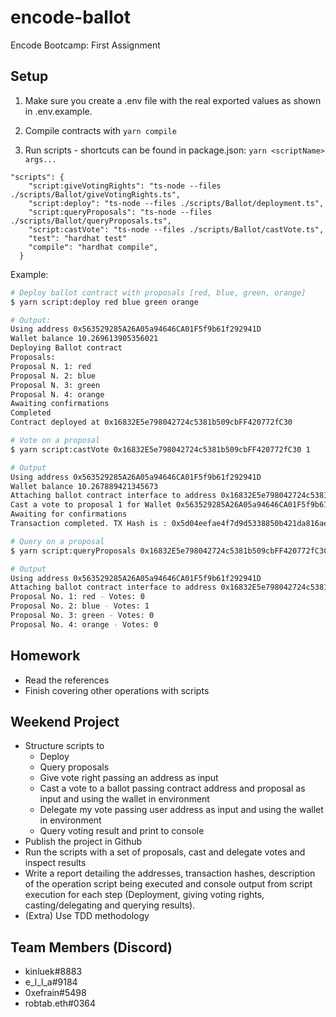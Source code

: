 # encode-ballot

Encode Bootcamp: First Assignment

## Setup

1. Make sure you create a .env file with the real exported values as shown in .env.example.

2. Compile contracts with `yarn compile`

3. Run scripts - shortcuts can be found in package.json: `yarn <scriptName> args...`

```
"scripts": {
    "script:giveVotingRights": "ts-node --files ./scripts/Ballot/giveVotingRights.ts",
    "script:deploy": "ts-node --files ./scripts/Ballot/deployment.ts",
    "script:queryProposals": "ts-node --files ./scripts/Ballot/queryProposals.ts",
    "script:castVote": "ts-node --files ./scripts/Ballot/castVote.ts",
    "test": "hardhat test"
    "compile": "hardhat compile",
  }
```

Example:

```bash
# Deploy ballot contract with proposals [red, blue, green, orange]
$ yarn script:deploy red blue green orange

# Output:
Using address 0x563529285A26A05a94646CA01F5f9b61f292941D
Wallet balance 10.269613905356021
Deploying Ballot contract
Proposals:
Proposal N. 1: red
Proposal N. 2: blue
Proposal N. 3: green
Proposal N. 4: orange
Awaiting confirmations
Completed
Contract deployed at 0x16832E5e798042724c5381b509cbFF420772fC30

# Vote on a proposal
$ yarn script:castVote 0x16832E5e798042724c5381b509cbFF420772fC30 1

# Output
Using address 0x563529285A26A05a94646CA01F5f9b61f292941D
Wallet balance 10.267889421345673
Attaching ballot contract interface to address 0x16832E5e798042724c5381b509cbFF420772fC30
Cast a vote to proposal 1 for Wallet 0x563529285A26A05a94646CA01F5f9b61f292941D
Awaiting for confirmations
Transaction completed. TX Hash is : 0x5d04eefae4f7d9d5338850b421da816aee8ed572c22929530c4644ca76f8aa54

# Query on a proposal
$ yarn script:queryProposals 0x16832E5e798042724c5381b509cbFF420772fC30

# Output
Using address 0x563529285A26A05a94646CA01F5f9b61f292941D
Attaching ballot contract interface to address 0x16832E5e798042724c5381b509cbFF420772fC30
Proposal No. 1: red - Votes: 0
Proposal No. 2: blue - Votes: 1
Proposal No. 3: green - Votes: 0
Proposal No. 4: orange - Votes: 0

```

## Homework

- Read the references
- Finish covering other operations with scripts

## Weekend Project

- Structure scripts to
  - Deploy
  - Query proposals
  - Give vote right passing an address as input
  - Cast a vote to a ballot passing contract address and proposal as input and using the wallet in environment
  - Delegate my vote passing user address as input and using the wallet in environment
  - Query voting result and print to console
- Publish the project in Github
- Run the scripts with a set of proposals, cast and delegate votes and inspect results
- Write a report detailing the addresses, transaction hashes, description of the operation script being executed and console output from script execution for each step (Deployment, giving voting rights, casting/delegating and querying results).
- (Extra) Use TDD methodology

## Team Members (Discord)

- kinluek#8883
- e_l_l_a#9184
- 0xefrain#5498
- robtab.eth#0364
